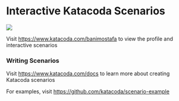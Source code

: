 # Interactive Katacoda Scenarios

[![](http://shields.katacoda.com/katacoda/banimostafa/count.svg)](https://www.katacoda.com/banimostafa "Get your profile on Katacoda.com")

Visit https://www.katacoda.com/banimostafa to view the profile and interactive scenarios

### Writing Scenarios
Visit https://www.katacoda.com/docs to learn more about creating Katacoda scenarios

For examples, visit https://github.com/katacoda/scenario-example
